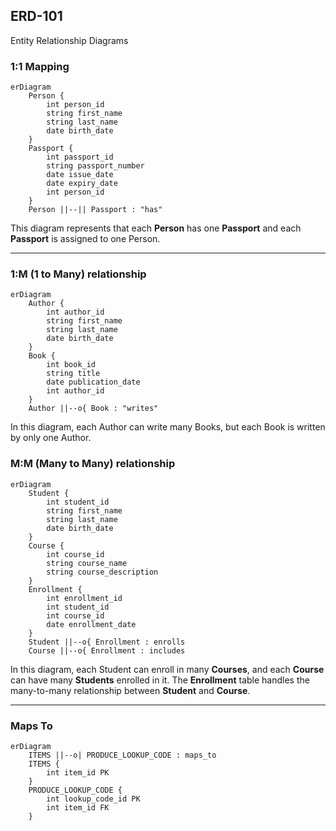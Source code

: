 ## ERD-101

Entity Relationship Diagrams

### 1:1 Mapping

```mermaid
erDiagram
    Person {
        int person_id
        string first_name
        string last_name
        date birth_date
    }
    Passport {
        int passport_id
        string passport_number
        date issue_date
        date expiry_date
        int person_id
    }
    Person ||--|| Passport : "has"
```

This diagram represents that each **Person** has one **Passport** and each **Passport** is assigned to one Person.

* * *

### 1:M (1 to Many) relationship

```mermaid
erDiagram
    Author {
        int author_id
        string first_name
        string last_name
        date birth_date
    }
    Book {
        int book_id
        string title
        date publication_date
        int author_id
    }
    Author ||--o{ Book : "writes"
```

In this diagram, each Author can write many Books, but each Book is written by only one Author.

### M:M (Many to Many) relationship

```mermaid
erDiagram
    Student {
        int student_id
        string first_name
        string last_name
        date birth_date
    }
    Course {
        int course_id
        string course_name
        string course_description
    }
    Enrollment {
        int enrollment_id
        int student_id
        int course_id
        date enrollment_date
    }
    Student ||--o{ Enrollment : enrolls
    Course ||--o{ Enrollment : includes
```

In this diagram, each Student can enroll in many **Courses**, and each **Course** can have many **Students** enrolled in it. The **Enrollment** table handles the many-to-many relationship between **Student** and **Course**.

* * *

### Maps To

```mermaid
erDiagram
    ITEMS ||--o| PRODUCE_LOOKUP_CODE : maps_to
    ITEMS {
        int item_id PK
    }
    PRODUCE_LOOKUP_CODE {
        int lookup_code_id PK
        int item_id FK
    }
```